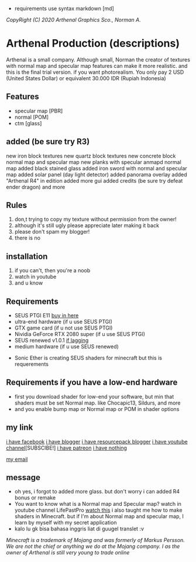 + requirements use syntax markdown [md]

*CopyRight (C) 2020 Arthenal Graphics Sco., Norman A.*

# Arthenal Production (descriptions)
  Arthenal is a small company. Although small, Norman the creator of textures with normal map and specular map features can make it more realistic. and this is the final trial version. if you want photorealism. You only pay 2 USD (United States Dollar) or equivalent 30.000 IDR (Rupiah Indonesia)

## Features
- specular map [PBR]
- normal [POM]
- ctm [glass]

## added (be sure try R3)
new iron block textures
new quartz block textures
new concrete block normal map and specular map
new planks with specular anmapd normal map 
added black stained glass
added iron sword with normal and specular map
added solar panel (day light detector)
added panorama overlay
added "Arthenal R4" in edition
added more gui
added credits (be sure try defeat ender dragon)
  and more

## Rules
1. don,t trying to copy my texture without permission from the owner!
2. although it's still ugly please appreciate later making it back
3. please don't spam my blogger!
4. there is no

## installation
1. if you can't, then you're a noob
2. watch in youtube
3. and u know

## Requirements
- SEUS PTGI E11 [buy in here](https://patreon.com/sonicether)
- ultra-end hardware (if u use SEUS PTGI)
- GTX game card (if u not use SEUS PTGI)
- Nividia GeForce RTX 2080 super (if u use SEUS PTGI)
- SEUS renewed v1.0.1 [if lagging](https://sonicether.com/shaders/download/renewed-v1-0-1/)
- medium hardware (if u use SEUS renewed)

* Sonic Ether is creating SEUS shaders for minecraft but this is requerements

## Requirements if you have a low-end hardware
- first you download shader for low-end your software, but min that shaders must be set Normal map. like Chocapic13, Sildurs, and more
- and you enable bump map or Normal map or POM in shader options

## my link
[i have facebook](https://web.facebook.com/norman.andrians)
[i have blogger](https://normanandrians.blogspot.com/)
[i have resourcepack blogger](https://arthenalgraphics.blogspot.com/)
[i have youtube channel](https://www.youtube.com/channel/UCWZrNCYJQ9hNk1O7ViSk6Iw)[SUBSCIBE!]
[i have patreon](https://patreon.com/arthenal)
[i have nothing]()

[my email](norman25.na@gmail.com)

## message
* oh yes, i forgot to added more glass. but don't worry i can added R4 bonus or remake
* You want to know what is a Normal map and Specular map? watch in youtube channel LifePastPro [watch this](https://youtu.be/Wjs3JPzPvgo) 
  i also taught me how to make shaders in Minecraft. but if I'm about Normal map and specular map, I learn by myself with my secret application
* kalo lu gk bisa bahasa inggris liat di guugel translet :v

*Minecraft is a trademark of Mojang and was formerly of Markus Persson. We are not the chief or anything we do at the Mojang company. I as the owner of Arthenal is still very young to trade online*